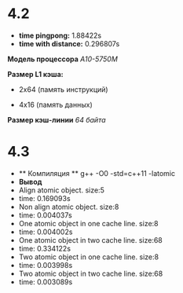# 4.2

* **time pingpong:** 1.88422s
* **time with distance:** 0.296807s

**Модель процессора** *A10-5750M*

**Размер L1 кэша:** 

* 2х64 (память инструкций)

* 4х16 (память данных)

**Размер кэш-линии** *64 байта*

# 4.3

* ** Компиляция ** g++ -O0 -std=c++11 -latomic
* **Вывод**
* Align atomic object. size:5
* time: 0.169093s
* Non align atomic object. size:8
* time: 0.004037s
* One atomic object in one cache line. size:8
* time: 0.004002s
* One atomic object in two cache line. size:68
* time: 0.334122s
* Two atomic object in one cache line. size:8
* time: 0.003998s
* Two atomic object in two cache line. size:68
* time: 0.003089s
